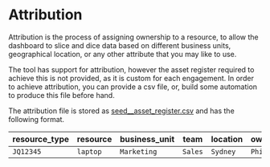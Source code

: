 # Attribution

Attribution is the process of assigning ownership to a resource, to allow the dashboard to slice and dice data based on different business units, geographical location, or any other attribute that you may like to use.

The tool has support for attribution, however the asset register required to achieve this is not provided, as it is custom for each engagement.  In order to achieve attribution, you can provide a csv file, or, build some automation to produce this file before hand.

The attribution file is stored as [seed__asset_register.csv](../datapipeline/seeds/seed__asset_register.csv) and has the following format.

| resource_type | resource | business_unit | team    | location | owner  | active |
|---------------|----------|---------------|---------|----------|--------|--------|
| `JQ12345`     | `laptop` | `Marketing`   | `Sales` | `Sydney` | `Phil` | `true` |
